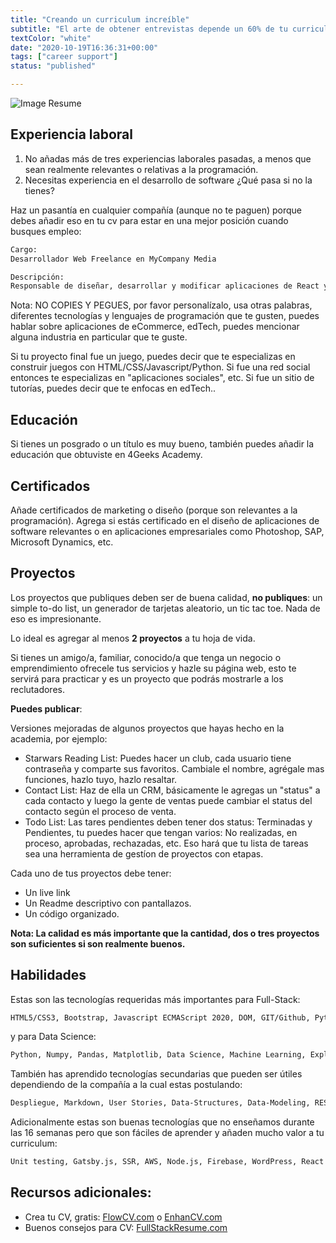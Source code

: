 ```yaml
---
title: "Creando un curriculum increíble"
subtitle: "El arte de obtener entrevistas depende un 60% de tu curriculum ¡Saquémosle brillo!"
textColor: "white"
date: "2020-10-19T16:36:31+00:00"
tags: ["career support"]
status: "published"

---
```


![Image Resume](https://breathecode.herokuapp.com/v1/media/file/resume-png)

## Experiencia laboral

1. No añadas más de tres experiencias laborales pasadas, a menos que sean realmente relevantes o relativas a la programación.
2. Necesitas experiencia en el desarrollo de software ¿Qué pasa si no la tienes?

Haz un pasantía en cualquier compañía (aunque no te paguen) porque debes añadir eso en tu cv para estar en una mejor posición cuando busques empleo:

```txt
Cargo: 
Desarrollador Web Freelance en MyCompany Media

Descripción:
Responsable de diseñar, desarrollar y modificar aplicaciones de React y APIS de Python desde el layout/mockups/wireframes hasta convertirlos en funcionales de acuerdo a las especificaciones del cliente. Enfocado en crear sitios visuales llamativos con un diseño amigable para el usuario con una navegación clara. 

```

Nota: NO COPIES Y PEGUES, por favor personalízalo, usa otras palabras, diferentes tecnologías y lenguajes de programación que te gusten, puedes hablar sobre aplicaciones de eCommerce, edTech, puedes mencionar alguna industria en particular que te guste.

Si tu proyecto final fue un juego, puedes decir que te especializas en construir juegos con HTML/CSS/Javascript/Python.
Si fue una red social entonces te especializas en "aplicaciones sociales", etc.
Si fue un sitio de tutorías, puedes decir que te enfocas en edTech..

## Educación

Si tienes un posgrado o un título es muy bueno, también puedes añadir la educación que obtuviste en 4Geeks Academy.

## Certificados

Añade certificados de marketing o diseño (porque son relevantes a la programación).
Agrega si estás certificado en el diseño de aplicaciones de software relevantes o en aplicaciones empresariales como Photoshop, SAP, Microsoft Dynamics, etc.

## Proyectos

Los proyectos que publiques deben ser de buena calidad, **no publiques**: un simple to-do list, un generador de tarjetas aleatorio, un tic tac toe. Nada de eso es impresionante.

Lo ideal es agregar al menos **2 proyectos** a tu hoja de vida.

Si tienes un amigo/a, familiar, conocido/a que tenga un negocio o emprendimiento ofrecele tus servicios y hazle su página web, esto te servirá para practicar y es un proyecto que podrás mostrarle a los reclutadores.

**Puedes publicar**: 

Versiones mejoradas de algunos proyectos que hayas hecho en la academia, por ejemplo:

- Starwars Reading List: Puedes hacer un club, cada usuario tiene contraseña y comparte sus favoritos. Cambiale el nombre, agrégale mas funciones, hazlo tuyo, hazlo resaltar.
- Contact List: Haz de ella un CRM, básicamente le agregas un "status" a cada contacto y luego la gente de ventas puede cambiar el status del contacto según el proceso de venta.
- Todo List: Las tares pendientes deben tener dos status: Terminadas y Pendientes, tu puedes hacer que tengan varios: No realizadas, en proceso, aprobadas, rechazadas, etc. Eso hará que tu lista de tareas sea una herramienta de gestíon de proyectos con etapas.

Cada uno de tus proyectos debe tener:
- Un live link
- Un Readme descriptivo con pantallazos.
- Un código organizado.

**Nota: La calidad es más importante que la cantidad, dos o tres proyectos son suficientes si son realmente buenos.**

## Habilidades

Estas son las tecnologías requeridas más importantes para Full-Stack:

```txt
HTML5/CSS3, Bootstrap, Javascript ECMAScript 2020, DOM, GIT/Github, Python, Flask, APIs, React.js, Flux, SCRUM, SQL, SQLAlchemy, MySQL, Postgres
```
y para Data Science:
```txt
Python, Numpy, Pandas, Matplotlib, Data Science, Machine Learning, Exploratory data analysis (EDA), Webscraping
```

También has aprendido tecnologías secundarias que pueden ser útiles dependiendo de la compañía a la cual estas postulando:

```txt
Despliegue, Markdown, User Stories, Data-Structures, Data-Modeling, REST, MVC.
```

Adicionalmente estas son buenas tecnologías que no enseñamos durante las 16 semanas pero que son fáciles de aprender y añaden mucho valor a tu curriculum:

```txt
Unit testing, Gatsby.js, SSR, AWS, Node.js, Firebase, WordPress, React Native.
```

## Recursos adicionales:
- Crea tu CV, gratis: [FlowCV.com](https://flowcv.io/) o [EnhanCV.com](https://enhancv.com/)
- Buenos consejos para CV: [FullStackResume.com](https://www.fullstackresume.com/)

